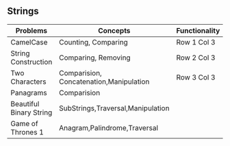 ## Strings

| Problems          | Concepts            | Functionality |
|-------------------|---------------------|---------------|
| CamelCase         | Counting, Comparing  | Row 1 Col 3   |
| String Construction | Comparing, Removing | Row 2 Col 3   |
| Two Characters       | Comparision, Concatenation,Manipulation | Row 3 Col 3   |
|Panagrams             | Comparision |
|Beautiful Binary String |SubStrings,Traversal,Manipulation|
|Game of Thrones 1       | Anagram,Palindrome,Traversal|                  |
